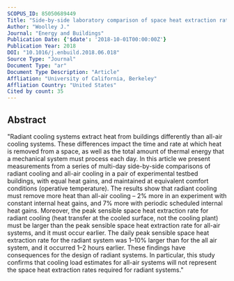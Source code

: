 ```yaml
---
SCOPUS_ID: 85050689449
Title: "Side-by-side laboratory comparison of space heat extraction rates and thermal energy use for radiant and all-air systems"
Author: "Woolley J."
Journal: "Energy and Buildings"
Publication Date: {'$date': '2018-10-01T00:00:00Z'}
Publication Year: 2018
DOI: "10.1016/j.enbuild.2018.06.018"
Source Type: "Journal"
Document Type: "ar"
Document Type Description: "Article"
Affliation: "University of California, Berkeley"
Affliation Country: "United States"
Cited by count: 35
---
```


## Abstract
"Radiant cooling systems extract heat from buildings differently than all-air cooling systems. These differences impact the time and rate at which heat is removed from a space, as well as the total amount of thermal energy that a mechanical system must process each day. In this article we present measurements from a series of multi-day side-by-side comparisons of radiant cooling and all-air cooling in a pair of experimental testbed buildings, with equal heat gains, and maintained at equivalent comfort conditions (operative temperature). The results show that radiant cooling must remove more heat than all-air cooling – 2% more in an experiment with constant internal heat gains, and 7% more with periodic scheduled internal heat gains. Moreover, the peak sensible space heat extraction rate for radiant cooling (heat transfer at the cooled surface, not the cooling plant) must be larger than the peak sensible space heat extraction rate for all-air systems, and it must occur earlier. The daily peak sensible space heat extraction rate for the radiant system was 1–10% larger than for the all air system, and it occurred 1–2 hours earlier. These findings have consequences for the design of radiant systems. In particular, this study confirms that cooling load estimates for all-air systems will not represent the space heat extraction rates required for radiant systems."
